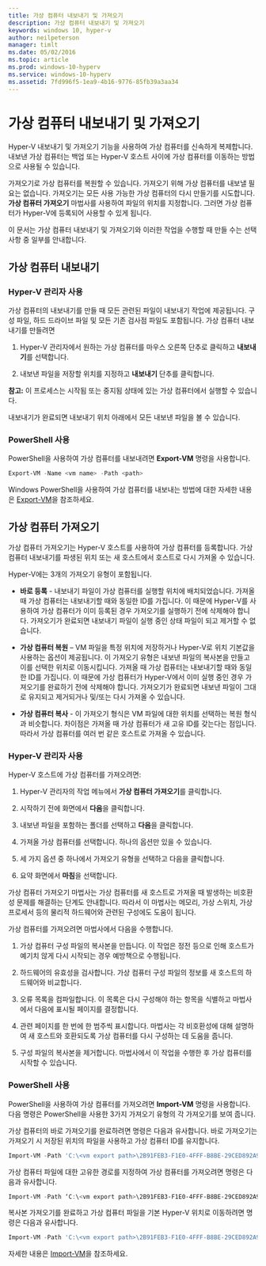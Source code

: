 ```yaml
---
title: 가상 컴퓨터 내보내기 및 가져오기
description: 가상 컴퓨터 내보내기 및 가져오기
keywords: windows 10, hyper-v
author: neilpeterson
manager: timlt
ms.date: 05/02/2016
ms.topic: article
ms.prod: windows-10-hyperv
ms.service: windows-10-hyperv
ms.assetid: 7fd996f5-1ea9-4b16-9776-85fb39a3aa34
---
```


# 가상 컴퓨터 내보내기 및 가져오기

Hyper-V 내보내기 및 가져오기 기능을 사용하여 가상 컴퓨터를 신속하게 복제합니다.  내보낸 가상 컴퓨터는 백업 또는 Hyper-V 호스트 사이에 가상 컴퓨터를 이동하는 방법으로 사용될 수 있습니다.  

가져오기로 가상 컴퓨터를 복원할 수 있습니다.  가져오기 위해 가상 컴퓨터를 내보낼 필요는 없습니다. 가져오기는 모든 사용 가능한 가상 컴퓨터의 다시 만들기를 시도합니다.  **가상 컴퓨터 가져오기** 마법사를 사용하여 파일의 위치를 지정합니다. 그러면 가상 컴퓨터가 Hyper-V에 등록되어 사용할 수 있게 됩니다.
 
이 문서는 가상 컴퓨터 내보내기 및 가져오기와 이러한 작업을 수행할 때 만들 수는 선택 사항 중 일부를 안내합니다.

## 가상 컴퓨터 내보내기

### Hyper-V 관리자 사용

가상 컴퓨터의 내보내기를 만들 때 모든 관련된 파일이 내보내기 작업에 제공됩니다. 구성 파일, 하드 드라이브 파일 및 모든 기존 검사점 파일도 포함됩니다. 가상 컴퓨터 내보내기를 만들려면

1. Hyper-V 관리자에서 원하는 가상 컴퓨터를 마우스 오른쪽 단추로 클릭하고 **내보내기**를 선택합니다.

2. 내보낸 파일을 저장할 위치를 지정하고 **내보내기** 단추를 클릭합니다.

**참고:** 이 프로세스는 시작됨 또는 중지됨 상태에 있는 가상 컴퓨터에서 실행할 수 있습니다.

내보내기가 완료되면 내보내기 위치 아래에서 모든 내보낸 파일을 볼 수 있습니다.

### PowerShell 사용

PowerShell을 사용하여 가상 컴퓨터를 내보내려면 **Export-VM** 명령을 사용합니다. 

```powershell
Export-VM -Name <vm name> -Path <path>
```

Windows PowerShell을 사용하여 가상 컴퓨터를 내보내는 방법에 대한 자세한 내용은 [Export-VM](https://technet.microsoft.com/library/hh848491.aspx)을 참조하세요.

## 가상 컴퓨터 가져오기 

가상 컴퓨터 가져오기는 Hyper-V 호스트를 사용하여 가상 컴퓨터를 등록합니다. 가상 컴퓨터 내보내기를 파생된 위치 또는 새 호스트에서 호스트로 다시 가져올 수 있습니다. 

Hyper-V에는 3개의 가져오기 유형이 포함됩니다.

- **바로 등록** - 내보내기 파일이 가상 컴퓨터를 실행할 위치에 배치되었습니다. 가져올 때 가상 컴퓨터는 내보내기할 때와 동일한 ID를 가집니다. 이 때문에 Hyper-V를 사용하여 가상 컴퓨터가 이미 등록된 경우 가져오기를 실행하기 전에 삭제해야 합니다. 가져오기가 완료되면 내보내기 파일이 실행 중인 상태 파일이 되고 제거할 수 없습니다.

- **가상 컴퓨터 복원** – VM 파일을 특정 위치에 저장하거나 Hyper-V로 위치 기본값을 사용하는 옵션이 제공됩니다. 이 가져오기 유형은 내보낸 파일의 복사본을 만들고 이를 선택한 위치로 이동시킵니다. 가져올 때 가상 컴퓨터는 내보내기할 때와 동일한 ID를 가집니다. 이 때문에 가상 컴퓨터가 Hyper-V에서 이미 실행 중인 경우 가져오기를 완료하기 전에 삭제해야 합니다. 가져오기가 완료되면 내보낸 파일이 그대로 유지되고 제거되거나 및/또는 다시 가져올 수 있습니다.

- **가상 컴퓨터 복사** - 이 가져오기 형식은 VM 파일에 대한 위치를 선택하는 복원 형식과 비슷합니다. 차이점은 가져올 때 가상 컴퓨터가 새 고유 ID를 갖는다는 점입니다. 따라서 가상 컴퓨터를 여러 번 같은 호스트로 가져올 수 있습니다.


### Hyper-V 관리자 사용

Hyper-V 호스트에 가상 컴퓨터를 가져오려면:

1. Hyper-V 관리자의 작업 메뉴에서 **가상 컴퓨터 가져오기**를 클릭합니다.

2. 시작하기 전에 화면에서 **다음**을 클릭합니다.

3. 내보낸 파일을 포함하는 폴더를 선택하고 **다음**을 클릭합니다.

4. 가져올 가상 컴퓨터를 선택합니다. 하나의 옵션만 있을 수 있습니다.

5. 세 가지 옵션 중 하나에서 가져오기 유형을 선택하고 다음을 클릭합니다. 

6. 요약 화면에서 **마침**을 선택합니다.

가상 컴퓨터 가져오기 마법사는 가상 컴퓨터를 새 호스트로 가져올 때 발생하는 비호환성 문제를 해결하는 단계도 안내합니다. 따라서 이 마법사는 메모리, 가상 스위치, 가상 프로세서 등의 물리적 하드웨어와 관련된 구성에도 도움이 됩니다.

가상 컴퓨터를 가져오려면 마법사에서 다음을 수행합니다.  
1. 가상 컴퓨터 구성 파일의 복사본을 만듭니다. 이 작업은 정전 등으로 인해 호스트가 예기치 않게 다시 시작되는 경우 예방책으로 수행됩니다.  

2. 하드웨어의 유효성을 검사합니다. 가상 컴퓨터 구성 파일의 정보를 새 호스트의 하드웨어와 비교합니다.

3. 오류 목록을 컴파일합니다. 이 목록은 다시 구성해야 하는 항목을 식별하고 마법사에서 다음에 표시될 페이지를 결정합니다.

4. 관련 페이지를 한 번에 한 범주씩 표시합니다. 마법사는 각 비호환성에 대해 설명하여 새 호스트와 호환되도록 가상 컴퓨터를 다시 구성하는 데 도움을 줍니다.

5. 구성 파일의 복사본을 제거합니다. 마법사에서 이 작업을 수행한 후 가상 컴퓨터를 시작할 수 있습니다.


### PowerShell 사용

PowerShell을 사용하여 가상 컴퓨터를 가져오려면 **Import-VM** 명령을 사용합니다.  다음 명령은 PowerShell을 사용한 3가지 가져오기 유형의 각 가져오기를 보여 줍니다.

가상 컴퓨터의 바로 가져오기를 완료하려면 명령은 다음과 유사합니다. 바로 가져오기는 가져오기 시 저장된 위치의 파일을 사용하고 가상 컴퓨터 ID를 유지합니다.

```powershell
Import-VM -Path 'C:\<vm export path>\2B91FEB3-F1E0-4FFF-B8BE-29CED892A95A.vmcx' 
```

가상 컴퓨터 파일에 대한 고유한 경로를 지정하여 가상 컴퓨터를 가져오려면 명령은 다음과 유사합니다.

```powershell
Import-VM -Path ‘C:\<vm export path>\2B91FEB3-F1E0-4FFF-B8BE-29CED892A95A.vmcx' -Copy -VhdDestinationPath 'D:\Virtual Machines\WIN10DOC' -VirtualMachinePath 'D:\Virtual Machines\WIN10DOC'
```

복사본 가져오기를 완료하고 가상 컴퓨터 파일을 기본 Hyper-V 위치로 이동하려면 명령은 다음과 유사합니다.

``` PowerShell
Import-VM -Path 'C:\<vm export path>\2B91FEB3-F1E0-4FFF-B8BE-29CED892A95A.vmcx' -Copy -GenerateNewId
```

자세한 내용은 [Import-VM](https://technet.microsoft.com/library/hh848495.aspx)을 참조하세요.


<!--HONumber=May16_HO3-->


